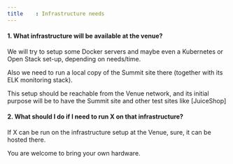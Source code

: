 ```yaml
---
title    : Infrastructure needs
---
```


#### 1. **What infrastructure will be available at the venue?**

We will try to setup some Docker servers and maybe even a Kubernetes or Open Stack set-up, depending on needs/time.

Also we need to run a local copy of the Summit site there (together with its ELK monitoring stack).

This setup should be reachable from the Venue network, and its initial purpose will be to have the Summit site and other test sites like [JuiceShop] <!-- this was 2017 link (../../Working-Sessions/Owasp-Projects/Juice-Shop.html) -->

#### 2. **What should I do if I need to run X on that infrastructure?**

If X can be run on the infrastructure setup at the Venue, sure, it can be hosted there.

You are welcome to bring your own hardware.
